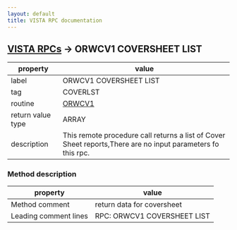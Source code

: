 ```yaml
---
layout: default
title: VISTA RPC documentation
---
```




## [VISTA RPCs](TableOfContent.md) &#8594; ORWCV1 COVERSHEET LIST 

 property | value 
--- | --- 
 label | ORWCV1 COVERSHEET LIST
 tag | COVERLST
 routine | [ORWCV1](http://code.osehra.org/dox/Routine_ORWCV1_source.html)
 return value type | ARRAY
 description | This remote procedure call returns a list of Cover Sheet reports,There are no input parameters fo this rpc.


### Method description

 property | value 
--- | --- 
 Method comment | return data for coversheet
 Leading comment lines | RPC: ORWCV1 COVERSHEET LIST